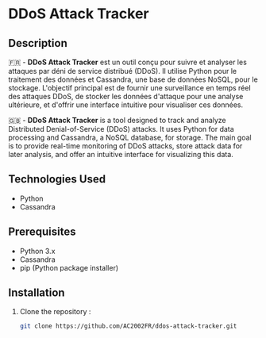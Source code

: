 # DDoS Attack Tracker

## Description

🇫🇷 - **DDoS Attack Tracker** est un outil conçu pour suivre et analyser les attaques par déni de service distribué (DDoS). Il utilise Python pour le traitement des données et Cassandra, une base de données NoSQL, pour le stockage. L'objectif principal est de fournir une surveillance en temps réel des attaques DDoS, de stocker les données d'attaque pour une analyse ultérieure, et d'offrir une interface intuitive pour visualiser ces données.

🇬🇧 - **DDoS Attack Tracker** is a tool designed to track and analyze Distributed Denial-of-Service (DDoS) attacks. It uses Python for data processing and Cassandra, a NoSQL database, for storage. The main goal is to provide real-time monitoring of DDoS attacks, store attack data for later analysis, and offer an intuitive interface for visualizing this data.

## Technologies Used

- Python
- Cassandra

## Prerequisites

- Python 3.x
- Cassandra
- pip (Python package installer)

## Installation

1. Clone the repository :
   ```sh
   git clone https://github.com/AC2002FR/ddos-attack-tracker.git
   ``` 
